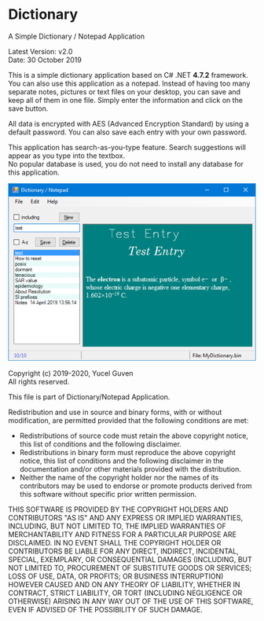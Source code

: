 # Dictionary
A Simple Dictionary / Notepad Application

Latest Version: v2.0   
Date: 30 October 2019

This is a simple dictionary application based on C# .NET **4.7.2** framework.
You can also use this application as a notepad. Instead of having too many separate notes, pictures or text files on your desktop, you can save and keep all of them in one file. Simply enter the information and click on the save button.

All data is encrypted with AES (Advanced Encryption Standard) by using a default password.
You can also save each entry with your own password. 

This application has search-as-you-type feature. Search suggestions will appear as you type into the textbox.   
No popular database is used, you do not need to install any database for this application.

![Scrn--1.png](https://raw.githubusercontent.com/ygvn/Dictionary/master/Scrn--1.png)     


Copyright (c) 2019-2020, Yucel Guven   
All rights reserved.

This file is part of Dictionary/Notepad Application.

Redistribution and use in source and binary forms, with or without
modification, are permitted provided that the following conditions are met:

 * Redistributions of source code must retain the above copyright notice, this
   list of conditions and the following disclaimer.
 * Redistributions in binary form must reproduce the above copyright notice,
   this list of conditions and the following disclaimer in the documentation
   and/or other materials provided with the distribution.
 * Neither the name of the copyright holder nor the names of its
   contributors may be used to endorse or promote products derived from
   this software without specific prior written permission.

THIS SOFTWARE IS PROVIDED BY THE COPYRIGHT HOLDERS AND CONTRIBUTORS "AS IS"
AND ANY EXPRESS OR IMPLIED WARRANTIES, INCLUDING, BUT NOT LIMITED TO, THE
IMPLIED WARRANTIES OF MERCHANTABILITY AND FITNESS FOR A PARTICULAR PURPOSE ARE
DISCLAIMED. IN NO EVENT SHALL THE COPYRIGHT HOLDER OR CONTRIBUTORS BE LIABLE
FOR ANY DIRECT, INDIRECT, INCIDENTAL, SPECIAL, EXEMPLARY, OR CONSEQUENTIAL
DAMAGES (INCLUDING, BUT NOT LIMITED TO, PROCUREMENT OF SUBSTITUTE GOODS OR
SERVICES; LOSS OF USE, DATA, OR PROFITS; OR BUSINESS INTERRUPTION) HOWEVER
CAUSED AND ON ANY THEORY OF LIABILITY, WHETHER IN CONTRACT, STRICT LIABILITY,
OR TORT (INCLUDING NEGLIGENCE OR OTHERWISE) ARISING IN ANY WAY OUT OF THE USE
OF THIS SOFTWARE, EVEN IF ADVISED OF THE POSSIBILITY OF SUCH DAMAGE.

